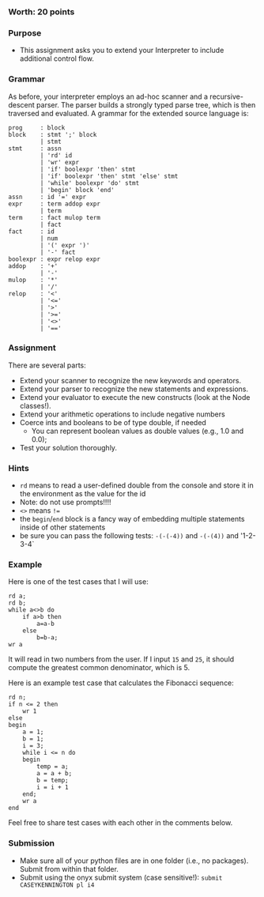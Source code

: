 ### Worth: 20 points

### Purpose

- This assignment asks you to extend your Interpreter to include additional control flow. 

### Grammar

As before, your interpreter employs an ad-hoc scanner and a recursive-descent parser. The parser builds
a strongly typed parse tree, which is then traversed and evaluated. A grammar for the extended source
language is:

```
prog     : block
block    : stmt ';' block
         | stmt
stmt     : assn
         | 'rd' id
         | 'wr' expr
         | 'if' boolexpr 'then' stmt
         | 'if' boolexpr 'then' stmt 'else' stmt
         | 'while' boolexpr 'do' stmt
         | 'begin' block 'end'
assn     : id '=' expr
expr     : term addop expr
         | term
term     : fact mulop term
         | fact
fact     : id 
         | num
         | '(' expr ')'
         | '-' fact
boolexpr : expr relop expr
addop    : '+'
         | '-'
mulop    : '*'
         | '/'
relop    : '<'
         | '<='
         | '>'
         | '>='
         | '<>'
         | '=='
```

### Assignment

There are several parts:

- Extend your scanner to recognize the new keywords and operators.
- Extend your parser to recognize the new statements and expressions.
- Extend your evaluator to execute the new constructs (look at the Node classes!).
- Extend your arithmetic operations to include negative numbers
- Coerce ints and booleans to be of type double, if needed
  - You can represent boolean values as double values (e.g., 1.0 and 0.0);  
- Test your solution thoroughly.

### Hints

- `rd` means to read a user-defined double from the console and store it in the environment as the value for the id
- Note: do not use prompts!!!!
- `<>` means `!=`
- the `begin`/`end` block is a fancy way of embedding multiple statements inside of other statements
- be sure you can pass the following tests: `-(-(-4))` and `-(-(4))` and '1-2-3-4`

### Example

Here is one of the test cases that I will use:
```
rd a; 
rd b; 
while a<>b do
    if a>b then
        a=a-b
    else
        b=b-a;
wr a
```
It will read in two numbers from the user. If I input `15` and `25`, it should compute the greatest common denominator, which is 5. 

Here is an example test case that calculates the Fibonacci sequence:
```
rd n;
if n <= 2 then
    wr 1
else
begin
    a = 1;
    b = 1;
    i = 3;
    while i <= n do
    begin
        temp = a;
        a = a + b;
        b = temp;
        i = i + 1
    end;
    wr a
end
```
Feel free to share test cases with each other in the comments below. 

### Submission

- Make sure all of your python files are in one folder (i.e., no packages). Submit from within that folder. 
- Submit using the onyx submit system (case sensitive!): `submit CASEYKENNINGTON pl i4`